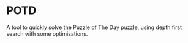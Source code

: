 # POTD

A tool to quickly solve the Puzzle of The Day puzzle, using depth first search with some optimisations. 
